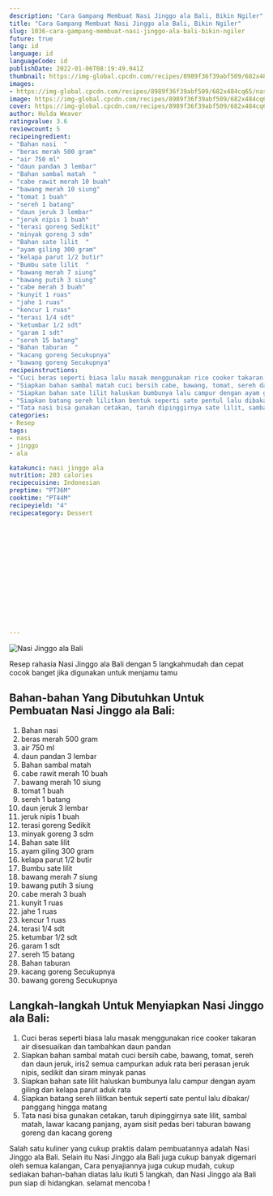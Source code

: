 ```yaml
---
description: "Cara Gampang Membuat Nasi Jinggo ala Bali, Bikin Ngiler"
title: "Cara Gampang Membuat Nasi Jinggo ala Bali, Bikin Ngiler"
slug: 1036-cara-gampang-membuat-nasi-jinggo-ala-bali-bikin-ngiler
future: true
lang: id
language: id
languageCode: id
publishDate: 2022-01-06T08:19:49.941Z 
thumbnail: https://img-global.cpcdn.com/recipes/8989f36f39abf509/682x484cq65/nasi-jinggo-ala-bali-foto-resep-utama.png
images:
- https://img-global.cpcdn.com/recipes/8989f36f39abf509/682x484cq65/nasi-jinggo-ala-bali-foto-resep-utama.png
image: https://img-global.cpcdn.com/recipes/8989f36f39abf509/682x484cq65/nasi-jinggo-ala-bali-foto-resep-utama.png
cover: https://img-global.cpcdn.com/recipes/8989f36f39abf509/682x484cq65/nasi-jinggo-ala-bali-foto-resep-utama.png
author: Hulda Weaver
ratingvalue: 3.6
reviewcount: 5
recipeingredient:
- "Bahan nasi  "
- "beras merah 500 gram"
- "air 750 ml"
- "daun pandan 3 lembar"
- "Bahan sambal matah  "
- "cabe rawit merah 10 buah"
- "bawang merah 10 siung"
- "tomat 1 buah"
- "sereh 1 batang"
- "daun jeruk 3 lembar"
- "jeruk nipis 1 buah"
- "terasi goreng Sedikit"
- "minyak goreng 3 sdm"
- "Bahan sate lilit  "
- "ayam giling 300 gram"
- "kelapa parut 1/2 butir"
- "Bumbu sate lilit  "
- "bawang merah 7 siung"
- "bawang putih 3 siung"
- "cabe merah 3 buah"
- "kunyit 1 ruas"
- "jahe 1 ruas"
- "kencur 1 ruas"
- "terasi 1/4 sdt"
- "ketumbar 1/2 sdt"
- "garam 1 sdt"
- "sereh 15 batang"
- "Bahan taburan  "
- "kacang goreng Secukupnya"
- "bawang goreng Secukupnya"
recipeinstructions:
- "Cuci beras seperti biasa lalu masak menggunakan rice cooker takaran air disesuaikan dan tambahkan daun pandan"
- "Siapkan bahan sambal matah cuci bersih cabe, bawang, tomat, sereh dan daun jeruk, iris2 semua campurkan aduk rata beri perasan jeruk nipis, sedikit dan siram minyak panas"
- "Siapkan bahan sate lilit haluskan bumbunya lalu campur dengan ayam giling dan kelapa parut aduk rata"
- "Siapkan batang sereh lilitkan bentuk seperti sate pentul lalu dibakar/ panggang hingga matang"
- "Tata nasi bisa gunakan cetakan, taruh dipinggirnya sate lilit, sambal matah, lawar kacang panjang, ayam sisit pedas beri taburan bawang goreng dan kacang goreng"
categories:
- Resep
tags:
- nasi
- jinggo
- ala

katakunci: nasi jinggo ala 
nutrition: 203 calories
recipecuisine: Indonesian
preptime: "PT36M"
cooktime: "PT44M"
recipeyield: "4"
recipecategory: Dessert


     
    
    
    
    
    
    
    
    
    
    
      
    
---
```



![Nasi Jinggo ala Bali](https://img-global.cpcdn.com/recipes/8989f36f39abf509/682x484cq65/nasi-jinggo-ala-bali-foto-resep-utama.png)

Resep rahasia Nasi Jinggo ala Bali    dengan 5 langkahmudah dan cepat cocok banget jika digunakan untuk menjamu tamu

<!--inarticleads1-->

## Bahan-bahan Yang Dibutuhkan Untuk Pembuatan Nasi Jinggo ala Bali:

1. Bahan nasi  
1. beras merah 500 gram
1. air 750 ml
1. daun pandan 3 lembar
1. Bahan sambal matah  
1. cabe rawit merah 10 buah
1. bawang merah 10 siung
1. tomat 1 buah
1. sereh 1 batang
1. daun jeruk 3 lembar
1. jeruk nipis 1 buah
1. terasi goreng Sedikit
1. minyak goreng 3 sdm
1. Bahan sate lilit  
1. ayam giling 300 gram
1. kelapa parut 1/2 butir
1. Bumbu sate lilit  
1. bawang merah 7 siung
1. bawang putih 3 siung
1. cabe merah 3 buah
1. kunyit 1 ruas
1. jahe 1 ruas
1. kencur 1 ruas
1. terasi 1/4 sdt
1. ketumbar 1/2 sdt
1. garam 1 sdt
1. sereh 15 batang
1. Bahan taburan  
1. kacang goreng Secukupnya
1. bawang goreng Secukupnya



<!--inarticleads2-->

## Langkah-langkah Untuk Menyiapkan Nasi Jinggo ala Bali:

1. Cuci beras seperti biasa lalu masak menggunakan rice cooker takaran air disesuaikan dan tambahkan daun pandan
1. Siapkan bahan sambal matah cuci bersih cabe, bawang, tomat, sereh dan daun jeruk, iris2 semua campurkan aduk rata beri perasan jeruk nipis, sedikit dan siram minyak panas
1. Siapkan bahan sate lilit haluskan bumbunya lalu campur dengan ayam giling dan kelapa parut aduk rata
1. Siapkan batang sereh lilitkan bentuk seperti sate pentul lalu dibakar/ panggang hingga matang
1. Tata nasi bisa gunakan cetakan, taruh dipinggirnya sate lilit, sambal matah, lawar kacang panjang, ayam sisit pedas beri taburan bawang goreng dan kacang goreng




Salah satu kuliner yang cukup praktis dalam pembuatannya adalah  Nasi Jinggo ala Bali. Selain itu  Nasi Jinggo ala Bali  juga cukup banyak digemari oleh semua kalangan, Cara penyajiannya juga cukup mudah, cukup sediakan bahan-bahan diatas lalu ikuti 5 langkah, dan  Nasi Jinggo ala Bali  pun siap di hidangkan. selamat mencoba !
